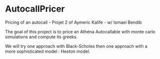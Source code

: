 # AutocallPricer
Pricing of an autocall - Projet 2 of Aymeric Kalife - w/ Ismael Bendib

The goal of this project is to price an Athéna Autocallable with monte carlo simulations and compute its greeks. 

We will try one approach with Black-Scholes then one approach with a more sophisticated model : Heston model. 


